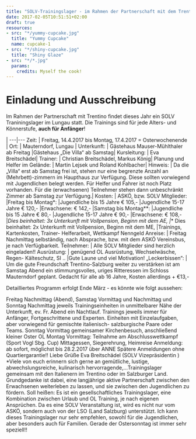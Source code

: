 ```yaml
---
title: "SOLV-Trainingslager - im Rahmen der Partnerschaft mit dem Trentino"
date: 2017-02-05T10:51:51+02:00
draft: true
resources:
- src: "*/yummy-cupcake.jpg"
  title: "Yummy Cupcake"
  name: cupcake-1
- src: "*/shiny-cupcake.jpg"
  title: "Shiny Glaze"
- src: "*/*.jpg"
  params: 
    credits: Myself the cook!
---
```


# Einladung und Ausschreibung

Im Rahmen der Partnerschaft mit Trentino findet dieses Jahr ein SOLV Traniningslager im Lungau statt. Die Trainings sind für jede Alters- und Könnerstufe, **auch für Anfänger**!

 |
---|---
Zeit: | Freitag, 14.4.2017 bis Montag, 17.4.2017 = Osterwochenende |
Ort: | Mauterndorf, Lungau |
Unterkunft: | Gästehaus Mauser-Mühlthaler ab Freitag
 |Gästehaus „Die Villa“ ab Samstag|
Kursleitung: | Eva Breitschädel|
Trainer: | Christian Breitschädel, Markus König|
Planung und Helfer im Gelände: | Martin Lejsek und Roland Kohlbacher|
Hinweis: | Da die „Villa“ erst ab Samstag frei ist, stehen nur eine begrenzte Anzahl an (Mehrbett)-zimmern im Haupthaus zur Verfügung. Diese sollten vorwiegend mit Jugendlichen belegt werden. Für Helfer und Fahrer ist noch Platz vorhanden. Für die (erwachsenen) Teilnehmer stehen dann unbeschränkt Zimmer ab Samstag zur Verfügung.|
Kosten: | ASKÖ, bzw. SOLV Mitglieder:
 |Freitag bis Montag*:
 |Jugendliche bis 15 Jahre € 105,-
 |Jugendliche 15-17 Jahre € 120,-
 |Erwachsene: € 142,-
 |Samstag bis Montag**:
 |Jugendliche bis 15 Jahre € 80,-
 |Jugendliche 15-17 Jahre € 90,-
 |Erwachsene: € 108,-
 |*Dies beinhaltet: 3x Unterkunft mit Vollpension, Beginn mit dem AE,
 |** Dies beinhaltet: 2x Unterkunft mit Vollpension, Beginn mit dem ME,
 |Trainings, Kartenkosten, Trainer- Helferarbeit, Wettkampf Nenngeld
Anreise: | Freitag Nachmittag selbständig, nach Absprache, bzw. mit dem ASKÖ Vereinsbus, je nach Verfügbarkeit.
Teilnehmer: | Alle SOLV Mitglieder sind herzlich eingeladen!!
Ausrüstung: | genügend OL Ausrüstung, Wechselwäsche, Regen- Kälteschutz, SI ..
 |Gute Laune und viel Motivation!
„Leckerbissen“: | Um die gute Freundschaft Trentino-Salzburg weiter zu verstärken ist am Samstag Abend ein stimmungsvolles, uriges Ritteressen im Schloss
Mauterndorf geplant. Gedacht für alle ab 16 Jahre, Kosten allerdings + €13,-

Detailliertes Programm erfolgt Ende März - es könnte wie folgt aussehen:

Freitag Nachmittag (Abend), Samstag Vormittag und Nachmittag und Sonntag Nachmittag
jeweils Trainingseinheiten in unmittelbarer Nähe der Unterkunft, ev. Fr. Abend ein Nachtlauf.
Trainings jeweils immer für Anfänger, Fortgeschrittene und Experten. Einheiten mit
Einzelaufgaben, aber vorwiegend für gemischte italienisch- salzburgische Paare oder Teams.
Sonntag Vormittag gemeinsamer Kirchenbesuch, anschließend kleiner Oster OL
Montag Vormittag: Teilnahme am Abschlusswettkampf (Sport Vogl Sbg. Cup)
Mittagessen, Siegerehrung, Heimreise
Anmeldung: ab sofort, möglichst bis 28.2.2017 über ANNE
Spätere Anmeldungen ohne Quartiergarantie!!
Liebe Grüße
Eva Breitschädel (SOLV Vizepräsidentin )
*Viele von euch erinnern sich gerne an gemütliche, lustige, abwechslungsreiche, kulinarisch
hervorragende,...Trainingslager gemeinsam mit den Italienern im Trentino oder im Salzburger
Land.
Grundgedanke ist dabei, eine langjährige aktive Partnerschaft zwischen den Erwachsenen
weiterleben zu lassen, und sie zwischen den Jugendlichen zu fördern.
Soll heißen: Es ist ein gesellschaftliches Trainingslager, eine Kombination zwischen Urlaub
und OL Training, je nach eigenen Ansprüchen.
Da es eine SOLV Veranstaltung ist, wird es nicht nur vom ASKÖ, sondern auch von der LSO
(Land Salzburg) unterstützt.
Ich kann dieses Trainingslager nur sehr empfehlen, sowohl für die Jugendlichen, aber
besonders auch für Familien. Gerade der Ostersonntag ist immer sehr speziell!!